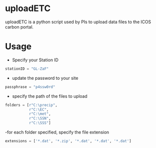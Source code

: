 # uploadETC
uploadETC is a python script used by PIs to upload data files to the ICOS carbon portal.

# Usage
- Specify your Station ID
```python
stationID = "GL-ZaF"
```
- update the password to your site
```python
passphrase = "p4ssw0rd"
```
- specify the path of the files to upload
```python
folders = [r"C:\precip",
           r"C:\EC",
           r"C:\met",
           r"C:\SSN",
           r"C:\SSS"]
```
-for each folder specified, specify the file extension
```python
extensions = ['*.dat', '*.zip', '*.dat', '*.dat', '*.dat']
```
